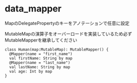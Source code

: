 # data_mapper
MapのDelegatePropertyのキーをアノテーションで任意に設定

MutableMapの演算子をオーバーロードを実装しているため必ずMutableMapperを継承してください
<pre><code>class Human(map:MutableMap<String,Any>): MutableMapper() {
  @Mapper(name = "first_name")
  val firstName: String by map
  @Mapper(name = "last_name")
  val lastName: String by map
  val age: Int by map
}
</code></pre>
